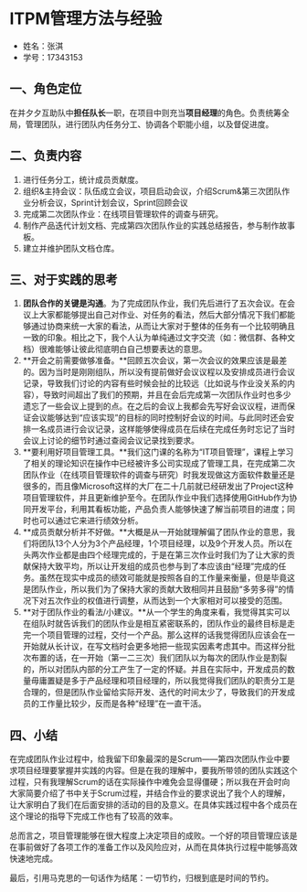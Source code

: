# ITPM管理方法与经验

- 姓名：张淇
- 学号：17343153 



## 一、角色定位

在并夕夕互助队中**担任队长**一职，在项目中则充当**项目经理**的角色。负责统筹全局，管理团队，进行团队内任务分工、协调各个职能小组，以及督促进度。



## 二、负责内容

1. 进行任务分工，统计成员贡献度。
2. 组织&主持会议：队伍成立会议，项目启动会议，介绍Scrum&第三次团队作业分析会议，Sprint计划会议，Sprint回顾会议
3. 完成第二次团队作业：在线项目管理软件的调查与研究。
4. 制作产品迭代计划文档、完成第四次团队作业的实践总结报告，参与制作故事板。
5. 建立并维护团队文档仓库。



## 三、对于实践的思考

1. **团队合作的关键是沟通**。为了完成团队作业，我们先后进行了五次会议。在会议上大家都能够提出自己对作业、对任务的看法，然后大部分情况下我们都能够通过协商来统一大家的看法，从而让大家对于整体的任务有一个比较明确且一致的印象。相比之下，我个人认为单纯通过文字交流（如：微信群、各种文档）很难能够让彼此彻底明白自己想要表达的意思。
2. **开会之前需要做够准备。**回顾五次会议，第一次会议的效果应该是最差的。因为当时是刚刚组队，所以没有提前做好会议议程以及安排成员进行会议记录，导致我们讨论的内容有些时候会扯的比较远（比如说与作业没关系的内容），导致时间超出了我们的预期，并且在会后完成第一次团队作业时也多少遗忘了一些会议上提到的点。在之后的会议上我都会先写好会议议程，进而保证会议能够达到“应该实现”的目标的同时控制好会议的时间。与此同时还会安排一名成员进行会议记录，这样能够使得成员在后续在完成任务时忘记了当时会议上讨论的细节时通过查阅会议记录找到要求。
3. **要利用好项目管理工具。**我们这门课的名称为“IT项目管理”，课程上学习了相关的理论知识在操作中已经被许多公司实现成了管理工具，在完成第二次团队作业（在线项目管理软件的调查与研究）时我发现做这方面软件数量还是很多的，而且像Microsoft这样的大厂在二十几前就已经研发出了Project这种项目管理软件，并且更新维护至今。在团队作业中我们选择使用GitHub作为协同开发平台，利用其看板功能，产品负责人能够快速了解当前项目的进度；同时也可以通过它来进行绩效分析。
4. **成员贡献分析并不好做。**大概是从一开始就理解偏了团队作业的意思，我们将团队13个人分为3个产品经理，1个项目经理，以及9个开发人员。所以在头两次作业都是由四个经理完成的，于是在第三次作业时我们为了让大家的贡献保持大致平均，所以让开发组的成员也参与到了本应该由“经理”完成的任务。虽然在现实中成员的绩效可能就是按照各自的工作量来衡量，但是毕竟这是团队作业，所以我们为了保持大家的贡献大致相同并且鼓励“多劳多得”的情况下对五次作业的权值进行调整，从而达到一个大家相对可以接受的范围。
5. **对于团队作业的看法/小建议。**从一个学生的角度来看，我觉得其实可以在组队时就告诉我们的团队作业是相互紧密联系的，团队作业的最终目标是走完一个项目管理的过程，交付一个产品。那么这样的话我觉得团队应该会在一开始就从长计议，在写文档时会更多地把一些现实因素考虑其中。而这样分批次布置的话，在一开始（第一二三次）我们团队以为每次的团队作业是割裂的，所以对团队内部的分工产生了一定的怀疑。并且在实际中，开发成员的数量毋庸置疑是多于产品经理和项目经理的，所以我觉得我们团队的职责分工是合理的，但是团队作业留给实际开发、迭代的时间太少了，导致我们的开发成员的工作量比较少，反而是各种“经理”在一直干活。



## 四、小结

在完成团队作业过程中，给我留下印象最深的是Scrum——第四次团队作业中要求项目经理要掌握并实践的内容。但是在我的理解中，要我所带领的团队实践这个过程，只有我理解Scrum的话在实际操作中难免会显得僵硬；所以我在开会时向大家简要介绍了书中关于Scrum过程，并结合作业的要求说出了我个人的理解，让大家明白了我们在后面安排的活动的目的及意义。在具体实践过程中各个成员在这个理论的指导下完成工作也有了较高的效率。

总而言之，项目管理能够在很大程度上决定项目的成败。一个好的项目管理应该是在事前做好了各项工作的准备工作以及风险应对，从而在具体执行过程中能够高效快速地完成。

最后，引用马克思的一句话作为结尾：一切节约，归根到底是时间的节约。

